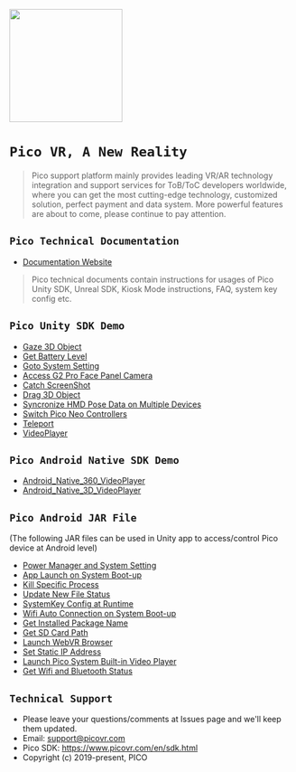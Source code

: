<a href="https://www.picovr.com"> <img src="https://github.com/PicoSupport/PicoSupport/blob/master/Pico.jpg" width="200"/> </a>

# `Pico VR, A New Reality`

>Pico support platform mainly provides leading VR/AR technology integration and support services for ToB/ToC developers worldwide, where you can get the most cutting-edge technology, customized solution, perfect payment and data system. More powerful features are about to come, please continue to pay attention.

## `Pico Technical Documentation`

* [Documentation Website](http://us-dev.picovr.com/document/doc)

>Pico technical documents contain instructions for usages of Pico Unity SDK, Unreal SDK, Kiosk Mode instructions, FAQ, system key config etc.

## `Pico Unity SDK Demo`


* [Gaze 3D Object][01]
* [Get Battery Level][02]
* [Goto System Setting][03]
* [Access G2 Pro Face Panel Camera][04]
* [Catch ScreenShot][05]
* [Drag 3D Object][06]
* [Syncronize HMD Pose Data on Multiple Devices][07]
* [Switch Pico Neo Controllers][08]
* [Teleport][09]
* [VideoPlayer][10]

[01]: https://github.com/picoxr/Unity_Demo_Gaze3dObject
[02]: https://github.com/picoxr/Unity_Demo_GetBattertyLevel
[03]: https://github.com/picoxr/Unity_GotoSystemSetting
[04]: https://github.com/picoxr/Unity_Demo_AccessG2ProFacePanelCamera
[05]: https://github.com/picoxr/Unity_Demo_ScreenShot
[06]: https://github.com/picoxr/Unity_Demo_Drag3DObject
[07]: https://github.com/picoxr/Unity_Demo_SyncronizeHMDPoseDataonMultipleDevices
[08]: https://github.com/picoxr/Unity_Demo_SwitchPicoNeoControllers
[09]: https://github.com/picoxr/teleport
[10]: https://github.com/picoxr/VideoPlayer


## `Pico Android Native SDK Demo`


* [Android_Native_360_VideoPlayer](https://github.com/picoxr/Android_Native_360_VideoPlayer)
* [Android_Native_3D_VideoPlayer](https://github.com/picoxr/Android_Native_3D_VideoPlayer)


## `Pico Android JAR File`
  (The following JAR files can be used in Unity app to access/control Pico device at Android level)

* [Power Manager and System Setting](https://github.com/picoxr/PicoPowerManager)
* [App Launch on System Boot-up](https://github.com/picoxr/BootComplete)
* [Kill Specific Process](https://github.com/picoxr/KillApplication)
* [Update New File Status](https://github.com/picoxr/UptateFileStatus)
* [SystemKey Config at Runtime](https://github.com/picoxr/PicoKeyConfig)
* [Wifi Auto Connection on System Boot-up](https://github.com/picoxr/PicoWifiManager)
* [Get Installed Package Name](https://github.com/picoxr/PackageNameManager)
* [Get SD Card Path](https://github.com/picoxr/SDCardManager)
* [Launch WebVR Browser](https://github.com/picoxr/LauncherWebVR)
* [Set Static IP Address](https://github.com/picoxr/PicoIPAddress)
* [Launch Pico System Built-in Video Player](https://github.com/picoxr/PicoPlayManager)
* [Get Wifi and Bluetooth Status](https://github.com/picoxr/WifiAndBluetooth)


## `Technical Support`

- Please leave your questions/comments at Issues page and we'll keep them updated.
- Email:  support@picovr.com
- Pico SDK: https://www.picovr.com/en/sdk.html
- Copyright (c) 2019-present, PICO

